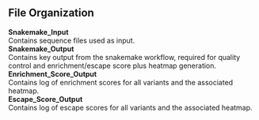 ## File Organization

**Snakemake_Input**<br>
Contains sequence files used as input.<br>
**Snakemake_Output**<br>
Contains key output from the snakemake workflow, required for quality control and enrichment/escape score plus heatmap generation.<br>
**Enrichment_Score_Output**<br>
Contains log of enrichment scores for all variants and the associated heatmap.<br>
**Escape_Score_Output**<br>
Contains log of escape scores for all variants and the associated heatmap.<br>
